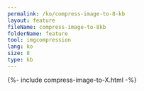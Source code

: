 ```yaml
---
permalink: /ko/compress-image-to-8-kb
layout: feature
fileName: compress-image-to-8kb
folderName: feature
tool: imgcompression
lang: ko
size: 8
type: kb
---
```


{%- include compress-image-to-X.html -%}
